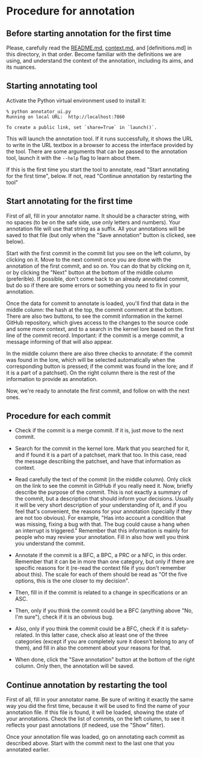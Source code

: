 # Procedure for annotation

## Before starting annotation for the first time

Please, carefully read the [README.md](README.md), [context.md](context.md), and [definitions.md] in this directory, in that order. Become familiar with the definitions we are using, and understand the context of the annotation, including its aims, and its nuances.

## Starting annotating tool

Activate the Python virtual environment used to install it:

```shell
% python annotator_ui.py 
Running on local URL:  http://localhost:7860

To create a public link, set `share=True` in `launch()`.
```

This will launch the annotation tool. If it runs successfully, it shows the URL to write in the URL textbox in a browser to access the interface provided by the tool. There are some arguments that can be passed to the annotation tool, launch it with the `--help` flag to learn about them.

If this is the first time you start the tool to annotate, read "Start annotating for the first time", below. If not, read "Continue annotation by restarting the tool"

## Start annotating for the first time

First of all, fill in your annotator name. It should be a character string, with no spaces (to be on the safe side, use only letters and numbers). Your annotation file will use that string as a suffix. All your annotations will be saved to that file (but only when the "Save annotation" button is clicked, see below).

Start with the first commit in the commit list you see on the left column, by clicking on it. Move to the next commit once you are done with the annotation of the first commit, and so on. You can do that by clicking on it, or by clicking the "Next" button at the bottom of the middle column (preferible). If possible, don't come back to an already annotated commit, but do so if there are some errors or something you need to fix in your annotation.

Once the data for commit to annotate is loaded, you'll find that data in the middle column: the hash at the top, the commit comment at the bottom. There are also two buttons, to see the commit information in the kernel GitHub repository, which gives access to the changes to the source code and some more context, and to a search in the kernel lore based on the first line of the commit record. Important: if the commit is a merge commit, a message informing of that will also appear.

In the middle column there are also three checks to annotate: if the commit was found in the lore, which will be selected automatically when the corresponding button is pressed; if the commit was found in the lore; and if it is a part of a patchset). On the right column there is the rest of the information to provide as annotation.

Now, we're ready to annotate the first commit, and follow on with the next ones.

## Procedure for each commit

* Check if the commit is a merge commit. If it is, just move to the next commit.

* Search for the commit in the kernel lore. Mark that you searched for it, and if found it is a part of a patchset, mark that too. In this case, read the message describing the patchset, and have that information as context.

* Read carefully the text of the commit (in the middle column). Only click on the link to see the commit in GitHub if you really need it. Now, briefly describe the purpose of the commit. This is not exactly a summary of the commit, but a description that should inform your decisions. Usually it will be very short description of your understanding of it, and if you feel that's convenient, the reasons for your annotation (specially if they are not too obvious). For example, "Has into account a condition that was missing, fixing a bug with that. The bug could cause a hang when an interrupt is triggered." Remember that this information is mainly for people who may review your annotation. Fill in also how well you think you understand the commit.

* Annotate if the commit is a BFC, a BPC, a PRC or a NFC, in this order. Remember that it can be in more than one category, but only if there are specific reasons for it (re-read the context file if you don't remember about this). The scale for each of them should be read as "Of the five options, this is the one closer to my decision".

* Then, fill in if the commit is related to a change in specifications or an ASC.

* Then, only if you think the commit could be a BFC (anything above "No, I'm sure"), check if it is an obvious bug.

* Also, only if you think the commit could be a BFC, check if it is safety-related. In this latter case, check also at least one of the three categories (except if you are completely sure it doesn't belong to any of them), and fill in also the comment about your reasons for that.

* When done, click the "Save annotation" button at the bottom of the right column. Only then, the annotation will be saved.

## Continue annotation by restarting the tool

First of all, fill in your annotator name. Be sure of writing it exactly the same way you did the first time, because it will be used to find the name of your annotation file. If this file is found, it will be loaded, showing the state of your annotations. Check the list of commits, on the left column, to see it reflects your past annotations (if nedeed, use the "Show" filter).

Once your annotation file was loaded, go on annotating each commit as described above. Start with the commit next to the last one that you annotated earlier.

